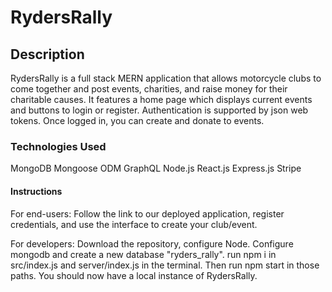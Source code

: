 # RydersRally

## Description

RydersRally is a full stack MERN application that allows motorcycle clubs to come together and post events, charities, and raise money for their charitable causes. It features a home page which displays current events and buttons to login or register. Authentication is supported by json web tokens. Once logged in, you can create and donate to events.

### Technologies Used
MongoDB
Mongoose ODM
GraphQL
Node.js
React.js
Express.js
Stripe

#### Instructions
For end-users: 
Follow the link to our deployed application, register credentials, and use the interface to create your club/event.

For developers:
Download the repository, configure Node. Configure mongodb and create a new database "ryders_rally". run npm i in src/index.js and server/index.js in the terminal. Then run npm start in those paths. You should now have a local instance of RydersRally.
